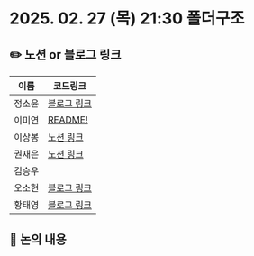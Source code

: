 # 2025. 02. 27 (목) 21:30 폴더구조

## ✏️ 노션 or 블로그 링크

| 이름   | 코드링크                                                                                                                                                                  |
| ------ | ------------------------------------------------------------------------------------------------------------------------------------------------------------------------- |
| 정소윤 | [블로그 링크](https://soyoondaily.com/entry/%EC%A2%8B%EC%9D%80-%ED%94%84%EB%A1%A0%ED%8A%B8%EC%97%94%EB%93%9C-%ED%8F%B4%EB%8D%94-%EA%B5%AC%EC%A1%B0%EB%9E%80-%F0%9F%A4%94) |
| 이미연 | [README!](https://github.com/iammiori/you-dont-know-fe-yet/tree/main/packages/folder-structure)                                                                                                                                                                      |
| 이상봉 | [노션 링크](https://www.notion.so/1a6f5e18d035800fb7cbcc3bd83e10e9)                                                                                                                                                                      |
| 권재은 | [노션 링크](https://octagonal-cartoon-4dc.notion.site/1a7bee6652f780c887afc8a8d160a9ce?pvs=4)                                                                                                                                                                      |
| 김승우 | []()                                                                                                                                                                      |
| 오소현 | [블로그 링크](https://www.ogarden-dev.com/blog/fe/folder-directory)  |
| 황태영 | [블로그 링크](https://velog.io/@hty0525/%ED%8F%B4%EB%8D%94-%EA%B5%AC%EC%A1%B0)                                                                                            |

## 📢 논의 내용
